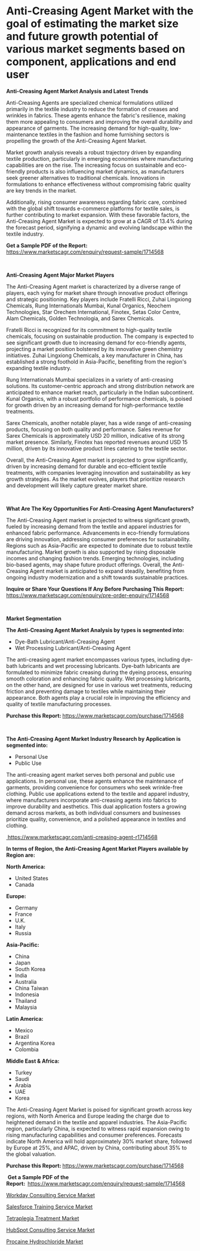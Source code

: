 <p><h1>Anti-Creasing Agent Market with the goal of estimating the market size and future growth potential of various market segments based on component, applications and end user</h1></p><p><strong>Anti-Creasing Agent Market Analysis and Latest Trends</strong></p>
<p><p>Anti-Creasing Agents are specialized chemical formulations utilized primarily in the textile industry to reduce the formation of creases and wrinkles in fabrics. These agents enhance the fabric's resilience, making them more appealing to consumers and improving the overall durability and appearance of garments. The increasing demand for high-quality, low-maintenance textiles in the fashion and home furnishing sectors is propelling the growth of the Anti-Creasing Agent Market.</p><p>Market growth analysis reveals a robust trajectory driven by expanding textile production, particularly in emerging economies where manufacturing capabilities are on the rise. The increasing focus on sustainable and eco-friendly products is also influencing market dynamics, as manufacturers seek greener alternatives to traditional chemicals. Innovations in formulations to enhance effectiveness without compromising fabric quality are key trends in the market. </p><p>Additionally, rising consumer awareness regarding fabric care, combined with the global shift towards e-commerce platforms for textile sales, is further contributing to market expansion. With these favorable factors, the Anti-Creasing Agent Market is expected to grow at a CAGR of 13.4% during the forecast period, signifying a dynamic and evolving landscape within the textile industry.</p></p>
<p><strong>Get a Sample PDF of the Report:&nbsp;</strong> <a href="https://www.marketscagr.com/enquiry/request-sample/1714568?utm_campaign=1770&utm_medium=2&utm_source=Github&utm_content=ia&utm_term=22102024&utm_id=anti-creasing-agent">https://www.marketscagr.com/enquiry/request-sample/1714568</a></p>
<p>&nbsp;</p>
<p><strong>Anti-Creasing Agent Major Market Players</strong></p>
<p><p>The Anti-Creasing Agent market is characterized by a diverse range of players, each vying for market share through innovative product offerings and strategic positioning. Key players include Fratelli Ricci, Zuhai Lingxiong Chemicals, Rung Internationals Mumbai, Kunal Organics, Neochem Technologies, Star Orechem International, Finotex, Setas Color Centre, Alam Chemicals, Golden Technologia, and Sarex Chemicals. </p><p>Fratelli Ricci is recognized for its commitment to high-quality textile chemicals, focusing on sustainable production. The company is expected to see significant growth due to increasing demand for eco-friendly agents, projecting a market position bolstered by its innovative green chemistry initiatives. Zuhai Lingxiong Chemicals, a key manufacturer in China, has established a strong foothold in Asia-Pacific, benefiting from the region's expanding textile industry.</p><p>Rung Internationals Mumbai specializes in a variety of anti-creasing solutions. Its customer-centric approach and strong distribution network are anticipated to enhance market reach, particularly in the Indian subcontinent. Kunal Organics, with a robust portfolio of performance chemicals, is poised for growth driven by an increasing demand for high-performance textile treatments.</p><p>Sarex Chemicals, another notable player, has a wide range of anti-creasing products, focusing on both quality and performance. Sales revenue for Sarex Chemicals is approximately USD 20 million, indicative of its strong market presence. Similarly, Finotex has reported revenues around USD 15 million, driven by its innovative product lines catering to the textile sector.</p><p>Overall, the Anti-Creasing Agent market is projected to grow significantly, driven by increasing demand for durable and eco-efficient textile treatments, with companies leveraging innovation and sustainability as key growth strategies. As the market evolves, players that prioritize research and development will likely capture greater market share.</p></p>
<p>&nbsp;</p>
<p><strong>What Are The Key Opportunities For Anti-Creasing Agent Manufacturers?</strong></p>
<p><p>The Anti-Creasing Agent market is projected to witness significant growth, fueled by increasing demand from the textile and apparel industries for enhanced fabric performance. Advancements in eco-friendly formulations are driving innovation, addressing consumer preferences for sustainability. Regions such as Asia-Pacific are expected to dominate due to robust textile manufacturing. Market growth is also supported by rising disposable incomes and changing fashion trends. Emerging technologies, including bio-based agents, may shape future product offerings. Overall, the Anti-Creasing Agent market is anticipated to expand steadily, benefiting from ongoing industry modernization and a shift towards sustainable practices.</p></p>
<p><strong>Inquire or Share Your Questions If Any Before Purchasing This Report:</strong> <a href="https://www.marketscagr.com/enquiry/pre-order-enquiry/1714568?utm_campaign=1770&utm_medium=2&utm_source=Github&utm_content=ia&utm_term=22102024&utm_id=anti-creasing-agent">https://www.marketscagr.com/enquiry/pre-order-enquiry/1714568</a></p>
<p>&nbsp;</p>
<p><strong>Market Segmentation</strong></p>
<p><strong>The Anti-Creasing Agent Market Analysis by types is segmented into:</strong></p>
<p><ul><li>Dye-Bath Lubricant/Anti-Creasing Agent</li><li>Wet Processing Lubricant/Anti-Creasing Agent</li></ul></p>
<p><p>The anti-creasing agent market encompasses various types, including dye-bath lubricants and wet processing lubricants. Dye-bath lubricants are formulated to minimize fabric creasing during the dyeing process, ensuring smooth coloration and enhancing fabric quality. Wet processing lubricants, on the other hand, are designed for use in various wet treatments, reducing friction and preventing damage to textiles while maintaining their appearance. Both agents play a crucial role in improving the efficiency and quality of textile manufacturing processes.</p></p>
<p><strong>Purchase this Report:&nbsp;</strong><a href="https://www.marketscagr.com/purchase/1714568?utm_campaign=1770&utm_medium=2&utm_source=Github&utm_content=ia&utm_term=22102024&utm_id=anti-creasing-agent">https://www.marketscagr.com/purchase/1714568</a></p>
<p>&nbsp;</p>
<p><strong>The Anti-Creasing Agent Market Industry Research by Application is segmented into:</strong></p>
<p><ul><li>Personal Use</li><li>Public Use</li></ul></p>
<p><p>The anti-creasing agent market serves both personal and public use applications. In personal use, these agents enhance the maintenance of garments, providing convenience for consumers who seek wrinkle-free clothing. Public use applications extend to the textile and apparel industry, where manufacturers incorporate anti-creasing agents into fabrics to improve durability and aesthetics. This dual application fosters a growing demand across markets, as both individual consumers and businesses prioritize quality, convenience, and a polished appearance in textiles and clothing.</p></p>
<p><a href="https://www.marketscagr.com/anti-creasing-agent-r1714568?utm_campaign=1770&utm_medium=2&utm_source=Github&utm_content=ia&utm_term=22102024&utm_id=anti-creasing-agent">&nbsp;https://www.marketscagr.com/anti-creasing-agent-r1714568</a></p>
<p><strong>In terms of Region, the Anti-Creasing Agent Market Players available by Region are:</strong></p>
<p>
    <p> <strong> North America: </strong>
        <ul>
            <li>United States</li>
            <li>Canada</li>
        </ul>
        </p> 
    <p> <strong> Europe: </strong>
        <ul>
            <li>Germany</li>
            <li>France</li>
            <li>U.K.</li>
            <li>Italy</li>
            <li>Russia</li>
        </ul>
        </p> 
    <p> <strong> Asia-Pacific: </strong>
        <ul>
            <li>China</li>
            <li>Japan</li>
            <li>South Korea</li>
            <li>India</li>
            <li>Australia</li>
            <li>China Taiwan</li>
            <li>Indonesia</li>
            <li>Thailand</li>
            <li>Malaysia</li>
        </ul>
        </p> 
    <p> <strong> Latin America: </strong>
        <ul>
            <li>Mexico</li>
            <li>Brazil</li>
            <li>Argentina Korea</li>
            <li>Colombia</li>
        </ul>
        </p> 
    <p> <strong> Middle East & Africa: </strong>
        <ul>
            <li>Turkey</li>
            <li>Saudi</li>
            <li>Arabia</li>
            <li>UAE</li>
            <li>Korea</li>
        </ul>
    </p>
    </p>
<p><p>The Anti-Creasing Agent Market is poised for significant growth across key regions, with North America and Europe leading the charge due to heightened demand in the textile and apparel industries. The Asia-Pacific region, particularly China, is expected to witness rapid expansion owing to rising manufacturing capabilities and consumer preferences. Forecasts indicate North America will hold approximately 30% market share, followed by Europe at 25%, and APAC, driven by China, contributing about 35% to the global valuation.</p></p>
<p><strong>Purchase this Report: </strong><a href="https://www.marketscagr.com/purchase/1714568?utm_campaign=1770&utm_medium=2&utm_source=Github&utm_content=ia&utm_term=22102024&utm_id=anti-creasing-agent">https://www.marketscagr.com/purchase/1714568</a></p>
<p>&nbsp;<strong>Get a Sample PDF of the Report:&nbsp;&nbsp;</strong><a href="https://www.marketscagr.com/enquiry/request-sample/1714568?utm_campaign=1770&utm_medium=2&utm_source=Github&utm_content=ia&utm_term=22102024&utm_id=anti-creasing-agent">https://www.marketscagr.com/enquiry/request-sample/1714568</a></p>
<p><strong></strong></p>
<p><p><a href="https://www.linkedin.com/pulse/workday-consulting-service-market-share-size-trends-industry-ljane?utm_campaign=1770&utm_medium=2&utm_source=Github&utm_content=ia&utm_term=22102024&utm_id=anti-creasing-agent">Workday Consulting Service Market</a></p><p><a href="https://www.linkedin.com/pulse/salesforce-training-service-market-evolution-regional-adaptations-uyooe?utm_campaign=1770&utm_medium=2&utm_source=Github&utm_content=ia&utm_term=22102024&utm_id=anti-creasing-agent">Salesforce Training Service Market</a></p><p><a href="https://www.linkedin.com/pulse/strategic-insights-global-tetraplegia-treatment-market-trends-x8hrc?utm_campaign=1770&utm_medium=2&utm_source=Github&utm_content=ia&utm_term=22102024&utm_id=anti-creasing-agent">Tetraplegia Treatment Market</a></p><p><a href="https://www.linkedin.com/pulse/hubspot-consulting-service-market-global-regional-analysis-hz3ve?utm_campaign=1770&utm_medium=2&utm_source=Github&utm_content=ia&utm_term=22102024&utm_id=anti-creasing-agent">HubSpot Consulting Service Market</a></p><p><a href="https://www.linkedin.com/pulse/procaine-hydrochloride-market-evolution-key-trends-regional-nex4c?utm_campaign=1770&utm_medium=2&utm_source=Github&utm_content=ia&utm_term=22102024&utm_id=anti-creasing-agent">Procaine Hydrochloride Market</a></p></p>